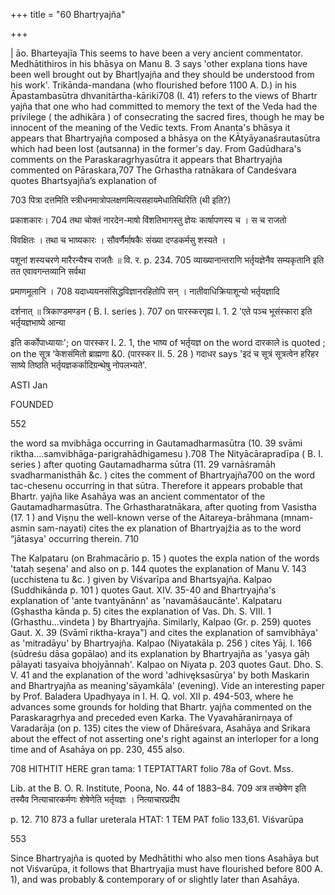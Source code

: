 +++
title = "60 Bhartṛyajña"

+++

| āo. Bharteyajĩa This seems to have been a very ancient commentator. Medhātithiros in his bhāsya on Manu 8. 3 says 'other explana tions have been well brought out by Bhartļyajña and they should be understood from his work'. Trikānda-mandana (who flourished before 1100 A. D.) in his Āpastambasūtra dhvanitārtha-kāriki708 (I. 41) refers to the views of Bhartr yajña that one who had committed to memory the text of the Veda had the privilege ( the adhikāra ) of consecrating the sacred fires, though he may be innocent of the meaning of the Vedic texts. From Ananta's bhāsya it appears that Bhartryajña composed a bhāsya on the KĀtyāyanaśrautasūtra which had been lost (autsanna) in the former's day. From Gadūdhara's comments on the Paraskaragrhyasūtra it appears that Bhartryajña commented on Pāraskara,707 The Grhastha ratnākara of Candeśvara quotes Bhartsyajña’s explanation of 

703 पित्रा दत्तमिति स्त्रीधनमात्रोपलक्षणमित्यसहायमेधातिथिरिति (थी इति?) 

प्रकाशकारः। 704 तथा चोक्तं नारदेन-माषो विंशतिभागस्तु ज्ञेयः कार्षापणस्य च । स च राजतो 

विवक्षितः । तथा च भाष्यकारः । सौवर्णैर्माषकैः संख्या दण्डकर्मसु शस्यते । 

पशूनां शस्यचरणे मारैरन्यैश्च राजतैः ॥ वि. र. p. 234. 705 व्याख्यानान्तराणि भर्तृयज्ञेनैव सम्यकृतानि इति तत एवावगन्तव्यानि सर्वथा 

प्रमाणमूलानि । 708 यदाध्ययनसंसिद्धविज्ञानरहितोपि सन् । नातीवाधिक्रियाशून्यो भर्तृयज्ञादि 

दर्शनात् ॥ त्रिकाण्डमण्डन ( B. I. series ). 707 on पारस्करगृह्य I. 1. 2 'एते पञ्च भूसंस्कारा इति भर्तृयज्ञभाष्ये आन्या 

इति कर्कोपाध्यायाः'; on पारस्कर I. 2. 1, the भाष्य of भर्तृयज्ञ on the word दारकाले is quoted ; on the सूत्र ‘केशसंमितो ब्राह्मणा &0. (पारस्कर II. 5. 28 ) गदाधर says 'इदं च सूत्रं सूत्रत्वेन हरिहर साष्ये तिष्ठति भर्तृयज्ञकर्कादिग्रन्थेषु नोपलभ्यते'. 

ASTI Jan 

FOUNDED 

552 



the word sa mvibhāga occurring in Gautamadharmasūtra (10. 39 svāmi riktha....samvibhāga-parigrahādhigamesu ).708 The Nityācārapradīpa ( B. I. series ) after quoting Gautamadharma sūtra (11. 29 varnāśramāh svadharmanisthāh &c. ) cites the comment of Bhartryajña700 on the word tac-chesenu occurring in that sūtra. Therefore it appears probable that Bhartr. yajña like Asahāya was an ancient commentator of the Gautamadharmasūtra. The Grhastharatnākara, after quoting from Vasistha (17. 1 ) and Viṣṇu the well-known verse of the Aitareya-brāhmana (mnam-asmin sam-nayati) cites the ex planation of Bhartryajžia as to the word “jātasya' occurring therein. 710 

The Kalpataru (on Brahmacārio p. 15 ) quotes the expla nation of the words 'tataḥ seșena' and also on p. 144 quotes the explanation of Manu V. 143 (ucchistena tu &c. ) given by Viśvarīpa and Bhartsyajña. Kalpao (Suddhikānda p. 101 ) quotes Gaut. XIV. 35-40 and Bhartryajña's explanation of 'ante tvantyānānn' as 'navamāśaucānte'. Kalpataru (Gșhastha kānda p. 5) cites the explanation of Vas. Dh. S. VIII. 1 (Grhasthu...vindeta ) by Bhartryajña. Similarly, Kalpao (Gr. p. 259) quotes Gaut. X. 39 (Svāmī riktha-kraya") and cites the explanation of samvibhāya' as 'mitradāyu' by Bhartryajña. Kalpao (Niyatakāla p. 256 ) cites Yāj. I. 166 (sūdreśu dāsa gopālao) and its explanation by Bhartryajña as 'yasya gāḥ pālayati tasyaiva bhojyānnah'. Kalpao on Niyata p. 203 quotes Gaut. Dho. S. V. 41 and the explanation of the word 'adhivęksasūrya' by both Maskarin and Bhartryajña as meaning'sāyamkāla' (evening). Vide an interesting paper by Prof. Baladera Upadhyaya in I. H. Q. vol. XII p. 494-503, where he advances some grounds for holding that Bhartr. yajña commented on the Paraskaragrhya and preceded even Karka. The Vyavahāranirṇaya of Varadarāja (on p. 135) cites the view of Dhāreśvara, Asahāya and Srikara about the effect of not asserting one's right against an interloper for a long time and of Asahāya on pp. 230, 455 also. 

708 HITHTIT HERE gran tama: 1 TEPTATTART folio 78a of Govt. Mss. 

Lib. at the B. O. R. Institute, Poona, No. 44 of 1883–84. 709 अत्र तच्छेषेण इति तस्यैव नित्याचारकर्मणः शेषेणेति भर्तृयज्ञः । नित्याचारप्रदीप 

p. 12. 710 873 a fullar ureterala HTAT: 1 TEM PAT folio 133,61. Viśvarūpa 

553 

Since Bhartryajña is quoted by Medhātithi who also men tions Asahāya but not Viśvarūpa, it follows that Bhartryajia must have flourished before 800 A. 1), and was probably & contemporary of or slightly later than Asahāya. 
